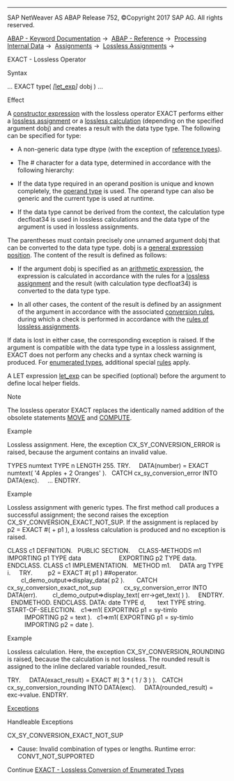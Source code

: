   

* * *

SAP NetWeaver AS ABAP Release 752, ©Copyright 2017 SAP AG. All rights reserved.

[ABAP - Keyword Documentation](javascript:call_link\('abenabap.htm'\)) →  [ABAP - Reference](javascript:call_link\('abenabap_reference.htm'\)) →  [Processing Internal Data](javascript:call_link\('abenabap_data_working.htm'\)) →  [Assignments](javascript:call_link\('abenvalue_assignments.htm'\)) →  [Lossless Assignments](javascript:call_link\('abenlossless_move.htm'\)) → 

EXACT - Lossless Operator

Syntax

... EXACT type( *\[*[let\_exp](javascript:call_link\('abaplet.htm'\))*\]* dobj ) ...

Effect

A [constructor expression](javascript:call_link\('abenconstructor_expressions.htm'\)) with the lossless operator EXACT performs either a [lossless assignment](javascript:call_link\('abenlossless_move.htm'\)) or a [lossless calculation](javascript:call_link\('abenlossless_calculation.htm'\)) (depending on the specified argument dobj) and creates a result with the data type type. The following can be specified for type:

-   A non-generic data type dtype (with the exception of [reference types](javascript:call_link\('abenreference_type_glosry.htm'\) "Glossary Entry")).

-   The # character for a data type, determined in accordance with the following hierarchy:

-   If the data type required in an operand position is unique and known completely, the [operand type](javascript:call_link\('abenoperand_type_glosry.htm'\) "Glossary Entry") is used. The operand type can also be generic and the current type is used at runtime.

-   If the data type cannot be derived from the context, the calculation type decfloat34 is used in lossless calculations and the data type of the argument is used in lossless assignments.

The parentheses must contain precisely one unnamed argument dobj that can be converted to the data type type. dobj is a [general expression position](javascript:call_link\('abengeneral_expr_position_glosry.htm'\) "Glossary Entry"). The content of the result is defined as follows:

-   If the argument dobj is specified as an [arithmetic expression](javascript:call_link\('abenarithmetic_expression_glosry.htm'\) "Glossary Entry"), the expression is calculated in accordance with the rules for a [lossless assignment](javascript:call_link\('abenlossless_calculation.htm'\)) and the result (with calculation type decfloat34) is converted to the data type type.

-   In all other cases, the content of the result is defined by an assignment of the argument in accordance with the associated [conversion rules](javascript:call_link\('abenconversion_rules.htm'\)), during which a check is performed in accordance with the [rules of lossless assignments](javascript:call_link\('abapmove_exact.htm'\)).

If data is lost in either case, the corresponding exception is raised. If the argument is compatible with the data type type in a lossless assignment, EXACT does not perform any checks and a syntax check warning is produced. For [enumerated types](javascript:call_link\('abenenumerated_type_glosry.htm'\) "Glossary Entry"), additional special [rules](javascript:call_link\('abenexact_constructor_enum.htm'\)) apply.

A LET expression [let\_exp](javascript:call_link\('abaplet.htm'\)) can be specified (optional) before the argument to define local helper fields.

Note

The lossless operator EXACT replaces the identically named addition of the obsolete statements [MOVE](javascript:call_link\('abapmove_obs.htm'\)) and [COMPUTE](javascript:call_link\('abapcompute.htm'\)).

Example

Lossless assignment. Here, the exception CX\_SY\_CONVERSION\_ERROR is raised, because the argument contains an invalid value.

TYPES numtext TYPE n LENGTH 255.
TRY.
    DATA(number) = EXACT numtext( '4 Apples + 2 Oranges' ).
  CATCH cx\_sy\_conversion\_error INTO DATA(exc).
    ...
ENDTRY.

Example

Lossless assignment with generic types. The first method call produces a successful assignment; the second raises the exception CX\_SY\_CONVERSION\_EXACT\_NOT\_SUP. If the assignment is replaced by p2 = EXACT #( + p1 ), a lossless calculation is produced and no exception is raised.

CLASS c1 DEFINITION.
  PUBLIC SECTION.
    CLASS-METHODS m1 IMPORTING p1 TYPE data
                     EXPORTING p2 TYPE data.
ENDCLASS.
CLASS c1 IMPLEMENTATION.
  METHOD m1.
    DATA arg TYPE i.
    TRY.
        p2 = EXACT #( p1 ) ##operator.
        cl\_demo\_output=>display\_data( p2 ).
      CATCH cx\_sy\_conversion\_exact\_not\_sup
            cx\_sy\_conversion\_error INTO DATA(err).
        cl\_demo\_output=>display\_text( err->get\_text( ) ).
    ENDTRY.
  ENDMETHOD.
ENDCLASS.
DATA: date TYPE d,
      text TYPE string.
START-OF-SELECTION.
  c1=>m1( EXPORTING p1 = sy-timlo
          IMPORTING p2 = text ).
  c1=>m1( EXPORTING p1 = sy-timlo
          IMPORTING p2 = date ).

Example

Lossless calculation. Here, the exception CX\_SY\_CONVERSION\_ROUNDING is raised, because the calculation is not lossless. The rounded result is assigned to the inline declared variable rounded\_result.

TRY.
    DATA(exact\_result) = EXACT #( 3 \* ( 1 / 3 ) ).
  CATCH cx\_sy\_conversion\_rounding INTO DATA(exc).
    DATA(rounded\_result) = exc->value.
ENDTRY.

[Exceptions](javascript:call_link\('abenabap_language_exceptions.htm'\))

Handleable Exceptions

CX\_SY\_CONVERSION\_EXACT\_NOT\_SUP

-   Cause: Invalid combination of types or lengths.
    Runtime error: CONVT\_NOT\_SUPPORTED
    

Continue
[EXACT - Lossless Conversion of Enumerated Types](javascript:call_link\('abenexact_constructor_enum.htm'\))